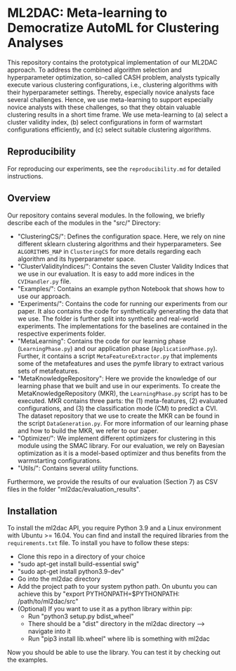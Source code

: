 # ML2DAC: Meta-learning to Democratize AutoML for Clustering Analyses

This repository contains the prototypical implementation of our ML2DAC approach. To address the combined algorithm
selection and hyperparameter optimization, so-called CASH problem, analysts typically execute various clustering
configurations, i.e., clustering algorithms with their hyperparameter settings. Thereby, especially novice analysts face
several challenges. Hence, we use meta-learning to support especially novice analysts with these challenges, so that
they obtain valuable clustering results in a short time frame. We use meta-learning to (a) select a cluster validity
index, (b)  select configurations in form of warmstart configurations efficiently, and (c) select suitable clustering
algorithms.

## Reproducibility

For reproducing our experiments, see the ``reproducibility.md`` for detailed instructions.


## Overview

Our repository contains several modules. In the following, we briefly describe each of the modules in the "src/"
Directory:

- "ClusteringCS/": Defines the configuration space. Here, we rely on nine different sklearn clustering algorithms and
  their hyperparameters. See `ALGORITHMS_MAP` in `ClusteringCS` for more details regarding each algorithm and its
  hyperparameter space.
- "ClusterValidityIndices/": Contains the seven Cluster Validity Indices that we use in our evaluation. It is easy to
  add more indices in the `CVIHandler.py` file.
- "Examples/": Contains an example python Notebook that shows how to use our approach.
- "Experiments/": Contains the code for running our experiments from our paper. It also contains the code for
  synthetically generating the data that we use. The folder is further split into synthetic and real-world experiments.
  The implementations for the baselines are contained in the respective experiments folder.
- "MetaLearning": Contains the code for our learning phase (`LearningPhase.py`) and our application
  phase (`ApplicationPhase.py`). Further, it contains a script ``MetaFeatureExtractor.py`` that implements some of the
  metafeatures and uses the pymfe library to extract various sets of metafeatures.
- "MetaKnowledgeRepository": Here we provide the knowledge of our learning phase that we built and use in our
  experiments. To create the MetaKnowledgeRepository (MKR), the ``LearningPhase.py`` script has to be executed. MKR
  contains three parts: the (1) meta-features, (2) evaluated configurations, and (3) the classification mode (CM) to
  predict a CVI. The dataset repository that we use to create the MKR can be found in the script ``DataGeneration.py``.
  For more information of our learning phase and how to build the MKR, we refer to our paper.
- "Optimizer/": We implement different optimizers for clustering in this module using the SMAC library. For our
  evaluation, we rely on Bayesian optimization as it is a model-based optimizer and thus benefits from the warmstarting
  configurations.
- "Utils/": Contains several utility functions.

Furthermore, we provide the results of our evaluation (Section 7) as CSV files in the folder 
"ml2dac/evaluation_results".

## Installation

To install the ml2dac API, you require Python 3.9 and a Linux environment with Ubuntu >= 16.04. You can find and install
the required libraries from the `requirements.txt` file. To install you have to follow these steps:

- Clone this repo in a directory of your choice
- "sudo apt-get install build-essential swig"
- "sudo apt-get install python3.9-dev"
- Go into the ml2dac directory
- Add the project path to your system python path. On ubuntu you can achieve this by "export PYTHONPATH=$PYTHONPATH:
  /path/to/ml2dac/src"
- (Optional) If you want to use it as a python library within pip:
    - Run "python3 setup.py bdist_wheel"
    - There should be a "dist" directory in the ml2dac directory --> navigate into it
    - Run "pip3 install lib.wheel" where lib is something with ml2dac

Now you should be able to use the library. You can test it by checking out the examples.
